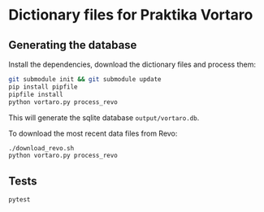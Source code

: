 # Dictionary files for Praktika Vortaro

## Generating the database

Install the dependencies, download the dictionary files and process them:

```bash
git submodule init && git submodule update
pip install pipfile
pipfile install
python vortaro.py process_revo
```

This will generate the sqlite database `output/vortaro.db`.

To download the most recent data files from Revo:

```bash
./download_revo.sh
python vortaro.py process_revo
```

## Tests

```bash
pytest
```